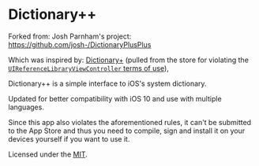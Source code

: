 # Dictionary++

Forked from: Josh Parnham's project: https://github.com/josh-/DictionaryPlusPlus

Which was inspired by: [Dictionary+](http://www.best10apps.com/apps/dictionary,498743181/) (pulled from the store for violating the [`UIReferenceLibraryViewController` terms of use](http://developer.apple.com/library/ios/#documentation/uikit/reference/UIReferenceLibraryViewControllerClassRef/)), 

Dictionary++ is a simple interface to iOS's system dictionary.

Updated for better compatibility with iOS 10 and use with multiple languages.

Since this app also violates the aforementioned rules, it can't be submitted to the App Store and thus you need to compile, sign and install it on your devices yourself if you want to use it.

Licensed under the [MIT](http://opensource.org/licenses/MIT).
